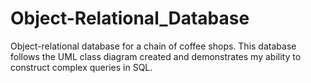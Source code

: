 # Object-Relational_Database
Object-relational database for a chain of coffee shops. This database follows the UML class diagram created and demonstrates my ability to construct complex queries in SQL. 
